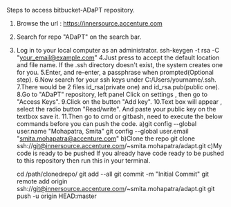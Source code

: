 Steps to access bitbucket-ADaPT repository.
1. Browse the url : https://innersource.accenture.com
2. Search for repo "ADaPT" on the search bar.
3. Log in to your local computer as an administrator.
    ssh-keygen -t rsa -C "your_email@example.com" 
4.Just press <Enter> to accept the default location and file name. If the .ssh directory doesn't exist, the system creates one for you.
5.Enter, and re-enter, a passphrase when prompted(Optional step).
6.Now search for your ssh keys under C:/Users/yourname/.ssh.
7.There would be 2 files id_rsa(private one) and id_rsa.pub(public one).
8.Go to "ADaPT" repository, left panel Click on settings , then go to "Access Keys".
9.Click on the button "Add key".
10.Text box will appear , select the radio button "Read/write". And paste your public key on the textbox save it.
11.Then go to cmd or gitbash, need to execute the below commands before you can push the code.
  a)git config --global user.name "Mohapatra, Smita"
    git config --global user.email "smita.mohapatra@accenture.com"
  b)Clone the repo
    git clone ssh://git@innersource.accenture.com/~smita.mohapatra/adapt.git
  c)My code is ready to be pushed
	If you already have code ready to be pushed to this repository then run this in your terminal.

    cd /path/clonedrepo/
    git add --all
    git commit -m "Initial Commit"
    git remote add origin ssh://git@innersource.accenture.com/~smita.mohapatra/adapt.git
    git push -u origin HEAD:master


